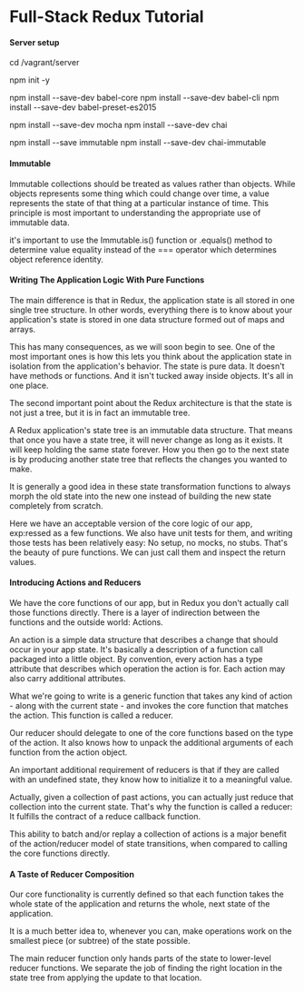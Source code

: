 # Full-Stack Redux Tutorial

#### Server setup

cd /vagrant/server

npm init -y

npm install --save-dev babel-core
npm install --save-dev babel-cli
npm install --save-dev babel-preset-es2015

npm install --save-dev mocha
npm install --save-dev chai

npm install --save immutable
npm install --save-dev chai-immutable


#### Immutable

Immutable collections should be treated as values rather than objects. While objects represents some thing which could change over time, a value represents the state of that thing at a particular instance of time. This principle is most important to understanding the appropriate use of immutable data.

it's important to use the Immutable.is() function or .equals() method to determine value equality instead of the === operator which determines object reference identity.

#### Writing The Application Logic With Pure Functions

The main difference is that in Redux, the application state is all stored in one single tree structure. In other words, everything there is to know about your application's state is stored in one data structure formed out of maps and arrays.

This has many consequences, as we will soon begin to see. One of the most important ones is how this lets you think about the application state in isolation from the application's behavior. The state is pure data. It doesn't have methods or functions. And it isn't tucked away inside objects. It's all in one place.

The second important point about the Redux architecture is that the state is not just a tree, but it is in fact an immutable tree.

A Redux application's state tree is an immutable data structure. That means that once you have a state tree, it will never change as long as it exists. It will keep holding the same state forever. How you then go to the next state is by producing another state tree that reflects the changes you wanted to make.

It is generally a good idea in these state transformation functions to always morph the old state into the new one instead of building the new state completely from scratch.

Here we have an acceptable version of the core logic of our app, exp:ressed as a few functions. We also have unit tests for them, and writing those tests has been relatively easy: No setup, no mocks, no stubs. That's the beauty of pure functions. We can just call them and inspect the return values.

#### Introducing Actions and Reducers

We have the core functions of our app, but in Redux you don't actually call those functions directly. There is a layer of indirection between the functions and the outside world: Actions.

An action is a simple data structure that describes a change that should occur in your app state. It's basically a description of a function call packaged into a little object. By convention, every action has a type attribute that describes which operation the action is for. Each action may also carry additional attributes.

What we're going to write is a generic function that takes any kind of action - along with the current state - and invokes the core function that matches the action. This function is called a reducer.

Our reducer should delegate to one of the core functions based on the type of the action. It also knows how to unpack the additional arguments of each function from the action object.

An important additional requirement of reducers is that if they are called with an undefined state, they know how to initialize it to a meaningful value.

Actually, given a collection of past actions, you can actually just reduce that collection into the current state. That's why the function is called a reducer: It fulfills the contract of a reduce callback function.

This ability to batch and/or replay a collection of actions is a major benefit of the action/reducer model of state transitions, when compared to calling the core functions directly.

#### A Taste of Reducer Composition

Our core functionality is currently defined so that each function takes the whole state of the application and returns the whole, next state of the application.

It is a much better idea to, whenever you can, make operations work on the smallest piece (or subtree) of the state possible. 

The main reducer function only hands parts of the state to lower-level reducer functions. We separate the job of finding the right location in the state tree from applying the update to that location.

